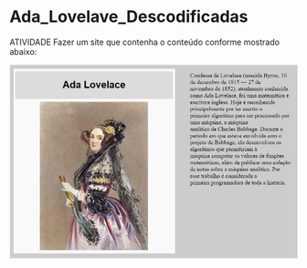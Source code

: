 # Ada_Lovelave_Descodificadas

ATIVIDADE 
Fazer um site que contenha o conteúdo conforme mostrado abaixo:

![Screenshot](ada.png)
